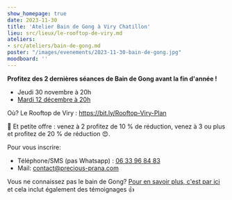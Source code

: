 ```yaml
---
show_homepage: true
date: 2023-11-30
title: 'Atelier Bain de Gong à Viry Chatillon'
lieu: src/lieux/le-rooftop-de-viry.md
ateliers:
- src/ateliers/bain-de-gong.md
poster: "/images/evenements/2023-11-30-bain-de-gong.jpg"
moodboard: ''
---
```


**Profitez des 2 dernières séances de Bain de Gong avant la fin d'année !**

- Jeudi 30 novembre à 20h
- [Mardi 12 décembre à 20h](/agenda/2023/12/12/atelier-bain-de-gong-a-viry-chatillon/)

Où? Le Rooftop de Viry : https://bit.ly/Rooftop-Viry-Plan

🎁 Et petite offre : venez à 2 profitez de 10 % de réduction, venez à 3 ou plus
et profitez de 20 % de réduction 😍.

Pour vous inscrire:
- Téléphone/SMS (pas Whatsapp) : [06 33 96 84 83](tel:0633968483)
- Mail: contact@precious-prana.com

Vous ne connaissez pas le bain de Gong? [Pour en savoir plus, c'est par
ici](/ateliers/bain-de-gong/) et cela inclut également des témoignages 👍